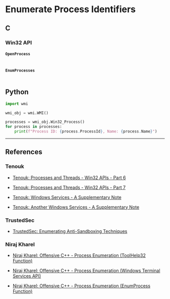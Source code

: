 # Enumerate Process Identifiers

## C

### Win32 API

#### `OpenProcess`

```

```

#### `EnumProcesses`

```

```

## Python

```python
import wmi

wmi_obj = wmi.WMI()

processes = wmi_obj.Win32_Process()
for process in processes:
    print(f"Process ID: {process.ProcessId}, Name: {process.Name}")
```

---
## References

### Tenouk

- [Tenouk: Processes and Threads - Win32 APIs - Part 6](https://www.tenouk.com/ModuleU.html)

- [Tenouk: Processes and Threads - Win32 APIs - Part 7](https://www.tenouk.com/ModuleU1.html)

- [Tenouk: Windows Services - A Supplementary Note](https://www.tenouk.com/cddeestruct.html)

- [Tenouk: Another Windows Services - A Supplementary Note](https://www.tenouk.com/cddeefunction3.html)

### TrustedSec

- [TrustedSec: Enumerating Anti-Sandboxing Techniques](https://trustedsec.com/blog/enumerating-anti-sandboxing-techniques)

### Niraj Kharel

- [Niraj Kharel: Offensive C++ - Process Enumeration (ToolHelp32 Function)](https://nirajkharel.com.np/posts/process-enumeration-toolhelp32/)

- [Niraj Kharel: Offensive C++ - Process Enumeration (Windows Terminal Services API)](https://nirajkharel.com.np/posts/process-enumeration-windows-terminal-services/)

- [Niraj Kharel: Offensive C++ - Process Enumeration (EnumProcess Function)](https://nirajkharel.com.np/posts/process-enumeration-enum-process/)